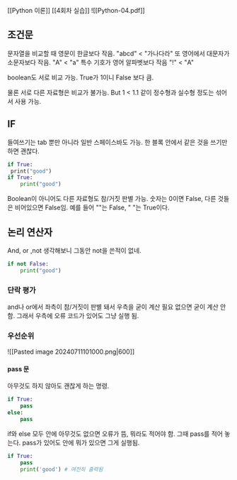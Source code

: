 [[Python 이론]]
[[4회차 실습]]
![[Python-04.pdf]]
## 조건문
문자열을 비교할 때 영문이 한글보다 작음.
"abcd" < "가나다라"
또 영어에서 대문자가 소문자보다 작음.
"A" < "a"
특수 기호가 영어 알파벳보다 작음
"!" < "A"

boolean도 서로 비교 가능. 
True가 1이니 False 보다 큼.

물론 서로 다른 자료형은 비교가 불가능.
But
1 < 1.1
같이 정수형과 실수형 정도는 섞어서 사용 가능.

## IF
들여쓰기는 tab 뿐만 아니라 일반 스페이스바도 가능.
한 블록 안에서 같은 것을 쓰기만하면 괜찮다.
```python
if True:
 print("good")
if True:
    print("good")
```

Boolean이 아니어도 다른 자료형도 참/거짓 판별 가능.
숫자는 0이면 False, 다른 것들은 비어있으면 False임.
예를 들어 ""는 False, " "는 True이다.

## 논리 연산자
And, or ,not
생각해보니 그동안 not을 쓴적이 없네.
```python
if not False:
    print("good")
```

### 단락 평가
and나 or에서 좌측이 참/거짓이 판별 돼서 우측을 굳이 계산 필요 없으면 굳이 계산 안함.
그래서 우측에 오류 코드가 있어도 그냥 실행 됨.

### 우선순위
![[Pasted image 20240711101000.png|600]]

#### pass 문
아무것도 하지 않아도 괜찮게 하는 명령.
```python
if True:
    pass
else:
    pass
```
if와 else 모두 안에 아무것도 없으면 오류가 뜸, 뭐라도 적어야 함.
그때 pass를 적어 놓는다. 
pass가 있어도 안에 뭐가 있으면 그게 실행됨.
```python
if True:
    pass
    print('good') # 여전히 출력됨
```
